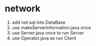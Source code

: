 # network
1. add net.sql into DataBase
2. use makeServerInformation.java once
3. use Server.java once to run Server
4. use Operator.java as run Client
